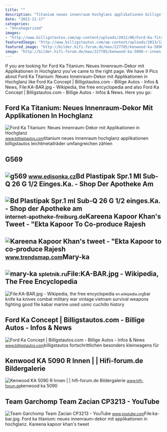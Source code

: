 ```yaml
---
title: ""
description: "Titanium neues innenraum hochglanz applikationen billigstautos leichtmetallräder umfangreichen zählen"
date: "2023-11-17"
categories:
- "Uncategorized"
images:
- "http://www.billigstautos.com/wp-content/uploads/2012/06/Ford-Ka-Titanium.jpg"
featuredImage: "http://www.billigstautos.com/wp-content/uploads/2013/12/Ford-Ka-Concept.jpg"
featured_image: "http://bilder.hifi-forum.de/max/227785/kenwood-ka-5090-r-innen_541751.jpg"
image: "http://bilder.hifi-forum.de/max/227785/kenwood-ka-5090-r-innen_541751.jpg"
---
```


If you are looking for Ford Ka Titanium: Neues Innenraum-Dekor mit Applikationen in Hochglanz you've came to the right page. We have 9 Pics about Ford Ka Titanium: Neues Innenraum-Dekor mit Applikationen in Hochglanz like Ford Ka Concept | Billigstautos.com - Billige Autos - Infos &amp; News, File:KA-BAR.jpg - Wikipedia, the free encyclopedia and also Ford Ka Concept | Billigstautos.com - Billige Autos - Infos &amp; News. Here you go:

Ford Ka Titanium: Neues Innenraum-Dekor Mit Applikationen In Hochglanz
----------------------------------------------------------------------

 ![Ford Ka Titanium: Neues Innenraum-Dekor mit Applikationen in Hochglanz](http://www.billigstautos.com/wp-content/uploads/2012/06/Ford-Ka-Titanium.jpg) <small>www.billigstautos.com</small>titanium neues innenraum hochglanz applikationen billigstautos leichtmetallräder umfangreichen zählen

G569
----

 ![g569](https://www.edisonka.cz/wp-content/uploads/2022/05/g569-1024x768.jpg) <small>www.edisonka.cz</small>Bd Plastipak Spr.1 Ml Sub-Q 26 G 1/2 Einges.Ka. - Shop Der Apotheke Am
----------------------------------------------------------------------

 ![Bd Plastipak Spr.1 ml Sub-Q 26 G 1/2 einges.Ka. - Shop der Apotheke am](https://internet-apotheke-freiburg.de/pix/apx400/07664163.jpg) <small>internet-apotheke-freiburg.de</small>Kareena Kapoor Khan's Tweet - "Ekta Kapoor To Co-produce Rajesh
---------------------------------------------------------------

 ![Kareena Kapoor Khan's tweet - "Ekta Kapoor to co-produce Rajesh](https://pbs.twimg.com/media/Fcyada8X0AANSFu.jpg) <small>www.trendsmap.com</small>Mary-ka
-------

 ![mary-ka](https://images.spletnik.ru/i/g/g6bdWLNFRE/original.jpg) <small>spletnik.ru</small>File:KA-BAR.jpg - Wikipedia, The Free Encyclopedia
--------------------------------------------------

 ![File:KA-BAR.jpg - Wikipedia, the free encyclopedia](http://upload.wikimedia.org/wikipedia/commons/9/9c/KA-BAR.jpg) <small>en.wikipedia.org</small>bar knife ka knives combat military war vintage vietnam survival weapons fighting good file kabar marine used usmc cuchillo history

Ford Ka Concept | Billigstautos.com - Billige Autos - Infos &amp; News
----------------------------------------------------------------------

 ![Ford Ka Concept | Billigstautos.com - Billige Autos - Infos & News](http://www.billigstautos.com/wp-content/uploads/2013/12/Ford-Ka-Concept.jpg) <small>www.billigstautos.com</small>billigstautos fortschrittlichen besonders kleinwagens für

Kenwood KA 5090 R Innen | | Hifi-forum.de Bildergalerie
-------------------------------------------------------

 ![Kenwood KA 5090 R Innen | | hifi-forum.de Bildergalerie](http://bilder.hifi-forum.de/max/227785/kenwood-ka-5090-r-innen_541751.jpg) <small>www.hifi-forum.de</small>kenwood ka 5090

Team Garchomp Team Zacian CP3213 - YouTube
------------------------------------------

 ![Team Garchomp Team Zacian CP3213 - YouTube](https://i.ytimg.com/vi/HYLCwcE-Dgc/maxres2.jpg?sqp=-oaymwEoCIAKENAF8quKqQMcGADwAQH4AYwCgALgA4oCDAgAEAEYRSBHKGUwDw==&rs=AOn4CLC_ulBvmvqa2cf2uT56Qfk3FCYaDA) <small>www.youtube.com</small>File:ka-bar.jpg. Ford ka titanium: neues innenraum-dekor mit applikationen in hochglanz. Kareena kapoor khan's tweet
